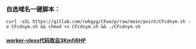 
### 自选域名一键脚本：
```
curl -sSL https://gitlab.com/rwkgyg/CFwarp/raw/main/point/CFcdnym.sh -o CFcdnym.sh && chmod +x CFcdnym.sh && ./CFcdnym.sh
```

#### [worker-vless代码取自3Kmfi6HP](https://github.com/3Kmfi6HP/EDtunnel/blob/main/_worker.js)

